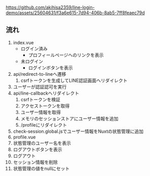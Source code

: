

https://github.com/akihisa2359/line-login-demo/assets/25604631/f3a6e615-7d94-406b-8ab5-7ff8feaec79d

## 流れ
1. index.vue
    - ログイン済み
         - プロフィールページへのリンクを表示
    - 未ログイン
        - ログインボタンを表示
2. api/redirect-to-lineへ遷移
    1. csrfトークンを生成してLINE認証画面へリダイレクト
3. ユーザーが認証認可を実行
4. api/line-callbackへリダイレクト
    1. csrfトークンを検証
    2. アクセストークンを取得
    3. ユーザー情報を取得
    4. メモリのセッションストアにユーザー情報を追加
    5. /profileにリダイレクト
5. check-session.global.jsでユーザー情報をNuxtの状態管理に追加
6. profile.vue
  1. 状態管理のユーザー名を表示
  2. ログアウトボタンを表示
7. ログアウト
  1. セッション情報を削除
  2. 状態管理の値をnullにセット
